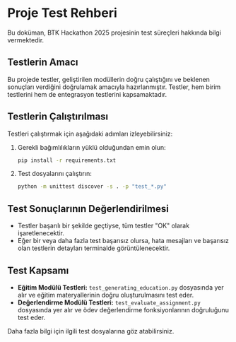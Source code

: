 # Proje Test Rehberi

Bu doküman, BTK Hackathon 2025 projesinin test süreçleri hakkında bilgi vermektedir.

## Testlerin Amacı

Bu projede testler, geliştirilen modüllerin doğru çalıştığını ve beklenen sonuçları verdiğini doğrulamak amacıyla hazırlanmıştır. Testler, hem birim testlerini hem de entegrasyon testlerini kapsamaktadır.

## Testlerin Çalıştırılması

Testleri çalıştırmak için aşağıdaki adımları izleyebilirsiniz:

1. Gerekli bağımlılıkların yüklü olduğundan emin olun:
   ```bash
   pip install -r requirements.txt
   ```

2. Test dosyalarını çalıştırın:
   ```bash
   python -m unittest discover -s . -p "test_*.py"
   ```

## Test Sonuçlarının Değerlendirilmesi

- Testler başarılı bir şekilde geçtiyse, tüm testler "OK" olarak işaretlenecektir.
- Eğer bir veya daha fazla test başarısız olursa, hata mesajları ve başarısız olan testlerin detayları terminalde görüntülenecektir.

## Test Kapsamı

- **Eğitim Modülü Testleri:** `test_generating_education.py` dosyasında yer alır ve eğitim materyallerinin doğru oluşturulmasını test eder.
- **Değerlendirme Modülü Testleri:** `test_evaluate_assignment.py` dosyasında yer alır ve ödev değerlendirme fonksiyonlarının doğruluğunu test eder.

Daha fazla bilgi için ilgili test dosyalarına göz atabilirsiniz.